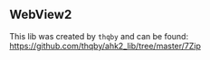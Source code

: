 ## WebView2
This lib was created by `thqby` and can be found: https://github.com/thqby/ahk2_lib/tree/master/7Zip